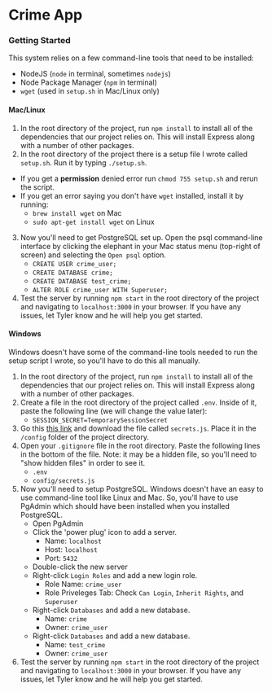 # Crime App

### Getting Started
This system relies on a few command-line tools that need to be installed:
 - NodeJS (`node` in terminal, sometimes `nodejs`)
 - Node Package Manager (`npm` in terminal)
 - `wget` (used in `setup.sh` in Mac/Linux only)

#### Mac/Linux
1. In the root directory of the project, run `npm install` to install all of the dependencies that our project relies on. This will install Express along with a number of other packages.
2. In the root directory of the project there is a setup file I wrote called `setup.sh`. Run it by typing `./setup.sh`.
  - If you get a **permission** denied error run `chmod 755 setup.sh` and rerun the script.
  - If you get an error saying you don't have `wget` installed, install it by running:
     - `brew install wget` on Mac
     - `sudo apt-get install wget` on Linux
3. Now you'll need to get PostgreSQL set up. Open the psql command-line interface by clicking the elephant in your Mac status menu (top-right of screen) and selecting the `Open psql` option.
   - `CREATE USER crime_user;`
   - `CREATE DATABASE crime;`
   - `CREATE DATABASE test_crime;`
   - `ALTER ROLE crime_user WITH Superuser;`
3. Test the server by running `npm start` in the root directory of the project and navigating to `localhost:3000` in your browser. If you have any issues, let Tyler know and he will help you get started.

#### Windows
Windows doesn't have some of the command-line tools needed to run the setup script I wrote, so you'll have to do this all manually.

1. In the root directory of the project, run `npm install` to install all of the dependencies that our project relies on. This will install Express along with a number of other packages.
2. Create a file in the root directory of the project called `.env`. Inside of it, paste the following line (we will change the value later):
   - `SESSION_SECRET=TemporarySessionSecret`
3. Go this [this link](https://drive.google.com/file/d/0By1RZW5XyyDdZzl1TV9uV1pfZms/view?usp=sharing) and download the file called `secrets.js`. Place it in the `/config` folder of the project directory.
3. Open your `.gitignore` file in the root directory. Paste the following lines in the bottom of the file. Note: it may be a hidden file, so you'll need to "show hidden files" in order to see it.
   - `.env`
   - `config/secrets.js`
4. Now you'll need to setup PostgreSQL. Windows doesn't have an easy to use command-line tool like Linux and Mac. So, you'll have to use PgAdmin which should have been installed when you installed PostgreSQL.
   - Open PgAdmin
   - Click the 'power plug' icon to add a server.
     - Name: `localhost`
     - Host: `localhost`
     - Port: `5432`
   - Double-click the new server
   - Right-click `Login Roles` and add a new login role.
     - Role Name: `crime_user`
     - Role Priveleges Tab: Check `Can Login`, `Inherit Rights`, and `Superuser`
   - Right-click `Databases` and add a new database.
     - Name: `crime`
     - Owner: `crime_user`
   - Right-click `Databases` and add a new database.
     - Name: `test_crime`
     - Owner: `crime_user`
4. Test the server by running `npm start` in the root directory of the project and navigating to `localhost:3000` in your browser. If you have any issues, let Tyler know and he will help you get started.
